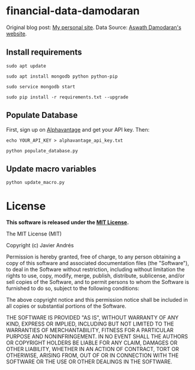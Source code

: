 financial-data-damodaran
========================

Original blog post: [My personal site](https://www.javierandres.me/importing-and-visualizing-financial-data/).
Data Source: [Aswath Damodaran's website](http://pages.stern.nyu.edu/~adamodar/New_Home_Page/data.html).

## Install requirements

`sudo apt update`

`sudo apt install mongodb python python-pip`

`sudo service mongodb start`

`sudo pip install -r requirements.txt --upgrade`

## Populate Database

First, sign up on [Alphavantage](https://www.alphavantage.co) and get your API key. Then:

`echo YOUR_API_KEY > alphavantage_api_key.txt`

`python populate_database.py`

## Update macro variables

`python update_macro.py`


License
=======

**This software is released under the [MIT License](http://opensource.org/licenses/MIT).**

  The MIT License (MIT)

  Copyright (c) Javier Andrés

  Permission is hereby granted, free of charge, to any person obtaining a copy
  of this software and associated documentation files (the "Software"), to deal
  in the Software without restriction, including without limitation the rights
  to use, copy, modify, merge, publish, distribute, sublicense, and/or sell
  copies of the Software, and to permit persons to whom the Software is
  furnished to do so, subject to the following conditions:

  The above copyright notice and this permission notice shall be included in all
  copies or substantial portions of the Software.

  THE SOFTWARE IS PROVIDED "AS IS", WITHOUT WARRANTY OF ANY KIND, EXPRESS OR
  IMPLIED, INCLUDING BUT NOT LIMITED TO THE WARRANTIES OF MERCHANTABILITY,
  FITNESS FOR A PARTICULAR PURPOSE AND NONINFRINGEMENT. IN NO EVENT SHALL THE
  AUTHORS OR COPYRIGHT HOLDERS BE LIABLE FOR ANY CLAIM, DAMAGES OR OTHER
  LIABILITY, WHETHER IN AN ACTION OF CONTRACT, TORT OR OTHERWISE, ARISING FROM,
  OUT OF OR IN CONNECTION WITH THE SOFTWARE OR THE USE OR OTHER DEALINGS IN THE
  SOFTWARE.